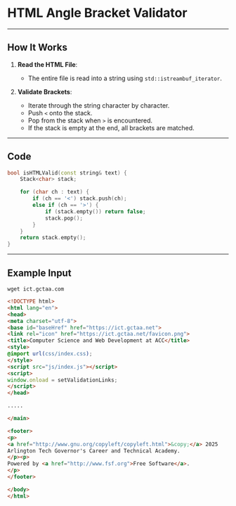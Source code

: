 # HTML Angle Bracket Validator

---

## How It Works

1. **Read the HTML File**:
   - The entire file is read into a string using `std::istreambuf_iterator`.

2. **Validate Brackets**:
   - Iterate through the string character by character.
   - Push `<` onto the stack.
   - Pop from the stack when `>` is encountered.
   - If the stack is empty at the end, all brackets are matched.

---

## Code 

```C++
bool isHTMLValid(const string& text) {
    Stack<char> stack;

    for (char ch : text) {
        if (ch == '<') stack.push(ch);
        else if (ch == '>') {
            if (stack.empty()) return false;
            stack.pop();
        }
    }
    return stack.empty();
}
```

---

## Example Input

`wget ict.gctaa.com`

```html
<!DOCTYPE html>
<html lang="en">
<head>
<meta charset="utf-8">
<base id="baseHref" href="https://ict.gctaa.net">
<link rel="icon" href="https://ict.gctaa.net/favicon.png">
<title>Computer Science and Web Development at ACC</title>
<style>
@import url(css/index.css);
</style>
<script src="js/index.js"></script>
<script>
window.onload = setValidationLinks;
</script>
</head>

.....

</main>

<footer>
<p>
<a href="http://www.gnu.org/copyleft/copyleft.html">&copy;</a> 2025
Arlington Tech Governor's Career and Technical Academy.
</p><p>
Powered by <a href="http://www.fsf.org">Free Software</a>.
</p>
</footer>

</body>
</html>
```
